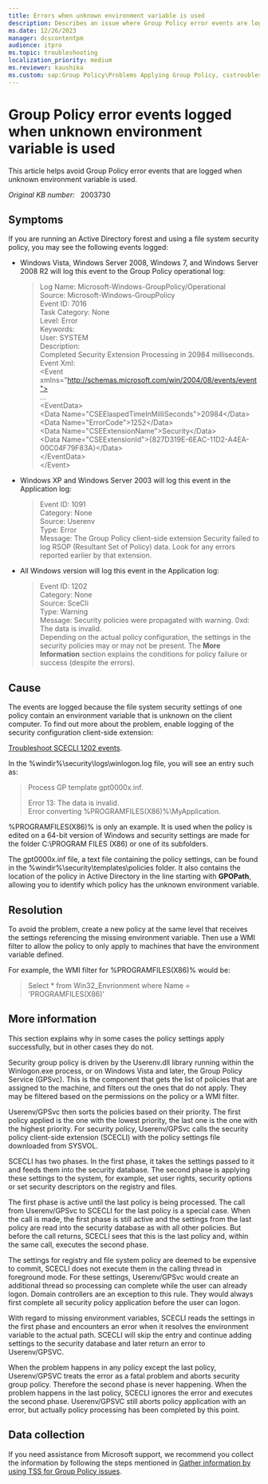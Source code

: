 ```yaml
---
title: Errors when unknown environment variable is used
description: Describes an issue where Group Policy error events are logged when unknown environment variable is used. Provides a solution to this issue.
ms.date: 12/26/2023
manager: dcscontentpm
audience: itpro
ms.topic: troubleshooting
localization_priority: medium
ms.reviewer: kaushika
ms.custom: sap:Group Policy\Problems Applying Group Policy, csstroubleshoot
---
```

# Group Policy error events logged when unknown environment variable is used

This article helps avoid Group Policy error events that are logged when unknown environment variable is used.

_Original KB number:_ &nbsp; 2003730

## Symptoms

If you are running an Active Directory forest and using a file system security policy, you may see the following events logged:

- Windows Vista, Windows Server 2008, Windows 7, and Windows Server 2008 R2 will log this event to the Group Policy operational log:

    > Log Name: Microsoft-Windows-GroupPolicy/Operational  
    Source: Microsoft-Windows-GroupPolicy  
    Event ID: 7016  
    Task Category: None  
    Level: Error  
    Keywords:  
    User: SYSTEM  
    Description:  
    Completed Security Extension Processing in 20984 milliseconds.  
    Event Xml:  
    \<Event xmlns="http://schemas.microsoft.com/win/2004/08/events/event">  
    ...  
    \<EventData>  
    \<Data Name="CSEElaspedTimeInMilliSeconds">20984\</Data>  
    \<Data Name="ErrorCode">1252\</Data>  
    \<Data Name="CSEExtensionName">Security\</Data>  
    \<Data Name="CSEExtensionId">{827D319E-6EAC-11D2-A4EA-00C04F79F83A}\</Data>  
    \</EventData>  
    \</Event>

- Windows XP and Windows Server 2003 will log this event in the Application log:

    > Event ID: 1091  
    Category: None  
    Source: Userenv  
    Type: Error  
    Message: The Group Policy client-side extension Security failed to log RSOP (Resultant Set of Policy) data. Look for any errors reported earlier by that extension.  

- All Windows version will log this event in the Application log:

    > Event ID: 1202  
    Category: None  
    Source: SceCli  
    Type: Warning  
    Message: Security policies were propagated with warning. 0xd: The data is invalid.  
    Depending on the actual policy configuration, the settings in the security policies may or may not be present. The **More Information** section explains the conditions for policy failure or success (despite the errors).

## Cause

The events are logged because the file system security settings of one policy contain an environment variable that is unknown on the client computer. To find out more about the problem, enable logging of the security configuration client-side extension:

[Troubleshoot SCECLI 1202 events](scecli-1202-events.md).

In the %windir%\security\logs\winlogon.log file, you will see an entry such as:

> Process GP template gpt0000x.inf.  
>
> Error 13: The data is invalid.  
    Error converting %PROGRAMFILES(X86)%\MyApplication.

%PROGRAMFILES(X86)% is only an example. It is used when the policy is edited on a 64-bit version of Windows and security settings are made for the folder C:\PROGRAM FILES (X86) or one of its subfolders.

The gpt0000x.inf file, a text file containing the policy settings, can be found in the %windir%\security\templates\policies folder. It also contains the location of the policy in Active Directory in the line starting with **GPOPath**, allowing you to identify which policy has the unknown environment variable.

## Resolution

To avoid the problem, create a new policy at the same level that receives the settings referencing the missing environment variable. Then use a WMI filter to allow the policy to only apply to machines that have the environment variable defined.

For example, the WMI filter for %PROGRAMFILES(X86)% would be:

> Select * from Win32_Envrionment where Name = 'PROGRAMFILES(X86)'

## More information

This section explains why in some cases the policy settings apply successfully, but in other cases they do not.

Security group policy is driven by the Userenv.dll library running within the Winlogon.exe process, or on Windows Vista and later, the Group Policy Service (GPSvc). This is the component that gets the list of policies that are assigned to the machine, and filters out the ones that do not apply. They may be filtered based on the permissions on the policy or a WMI filter.  

Userenv/GPSvc then sorts the policies based on their priority. The first policy applied is the one with the lowest priority, the last one is the one with the highest priority. For security policy, Userenv/GPSvc calls the security policy client-side extension (SCECLI) with the policy settings file downloaded from SYSVOL.  

SCECLI has two phases. In the first phase, it takes the settings passed to it and feeds them into the security database. The second phase is applying these settings to the system, for example, set user rights, security options or set security descriptors on the registry and files.  

The first phase is active until the last policy is being processed. The call from Userenv/GPSvc to SCECLI for the last policy is a special case. When the call is made, the first phase is still active and the settings from the last policy are read into the security database as with all other policies. But before the call returns, SCECLI sees that this is the last policy and, within the same call, executes the second phase.  

The settings for registry and file system policy are deemed to be expensive to commit, SCECLI does not execute them in the calling thread in foreground mode. For these settings, Userenv/GPSvc would create an additional thread so processing can complete while the user can already logon. Domain controllers are an exception to this rule. They would always first complete all security policy application before the user can logon.  

With regard to missing environment variables, SCECLI reads the settings in the first phase and encounters an error when it resolves the environment variable to the actual path. SCECLI will skip the entry and continue adding settings to the security database and later return an error to Userenv/GPSVC.  

When the problem happens in any policy except the last policy, Userenv/GPSVC treats the error as a fatal problem and aborts security group policy. Therefore the second phase is never happening. When the problem happens in the last policy, SCECLI ignores the error and executes the second phase. Userenv/GPSVC still aborts policy application with an error, but actually policy processing has been completed by this point.

## Data collection

If you need assistance from Microsoft support, we recommend you collect the information by following the steps mentioned in [Gather information by using TSS for Group Policy issues](../../windows-client/windows-troubleshooters/gather-information-using-tss-group-policy.md).

